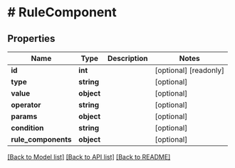 # # RuleComponent

## Properties

Name | Type | Description | Notes
------------ | ------------- | ------------- | -------------
**id** | **int** |  | [optional] [readonly]
**type** | **string** |  | [optional]
**value** | **object** |  | [optional]
**operator** | **string** |  | [optional]
**params** | **object** |  | [optional]
**condition** | **string** |  | [optional]
**rule_components** | **object** |  | [optional]

[[Back to Model list]](../../README.md#models) [[Back to API list]](../../README.md#endpoints) [[Back to README]](../../README.md)
